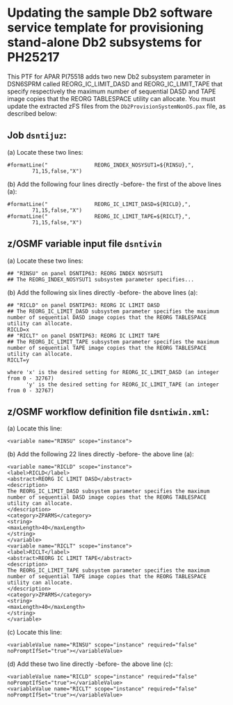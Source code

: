 # Updating the sample Db2 software service template for provisioning stand-alone Db2 subsystems for PH25217

 This PTF for APAR PI75518 adds two new Db2 subsystem parameter in DSN6SPRM called REORG_IC_LIMIT_DASD and REORG_IC_LIMIT_TAPE that specify respectively the maximum number of sequential DASD and TAPE image copies that the REORG TABLESPACE utility can allocate. You must update the extracted zFS files from the `Db2ProvisionSystemNonDS.pax` file, as described below:

## Job `dsntijuz`:

(a) Locate these two lines:

    #formatLine("               REORG_INDEX_NOSYSUT1=${RINSU},",
            71,15,false,"X")                        

(b) Add the following four lines directly -before- the first of the above lines (a): 

    #formatLine("               REORG_IC_LIMIT_DASD=${RICLD},", 
            71,15,false,"X")                                
    #formatLine("               REORG_IC_LIMIT_TAPE=${RICLT},", 
            71,15,false,"X")                                                                                    

## z/OSMF variable input file `dsntivin`

(a) Locate these two lines:

    ## "RINSU" on panel DSNTIP63: REORG INDEX NOSYSUT1
    ## The REORG_INDEX_NOSYSUT1 subsystem parameter specifies...     

(b) Add the following six lines directly -before- the above lines (a):

    ## "RICLD" on panel DSNTIP63: REORG IC LIMIT DASD
    ## The REORG_IC_LIMIT_DASD subsystem parameter specifies the maximum number of sequential DASD image copies that the REORG TABLESPACE utility can allocate.
    RICLD=x
    ## "RICLT" on panel DSNTIP63: REORG IC LIMIT TAPE
    ## The REORG_IC_LIMIT_TAPE subsystem parameter specifies the maximum number of sequential TAPE image copies that the REORG TABLESPACE utility can allocate.
    RICLT=y                     

    where 'x' is the desired setting for REORG_IC_LIMIT_DASD (an integer from 0 - 32767)
          'y' is the desired setting for REORG_IC_LIMIT_TAPE (an integer from 0 - 32767)

## z/OSMF workflow definition file `dsntiwin.xml`:

(a) Locate this line:

    <variable name="RINSU" scope="instance">

(b) Add the following 22 lines directly -before- the above line (a):

    <variable name="RICLD" scope="instance">
    <label>RICLD</label>
    <abstract>REORG IC LIMIT DASD</abstract>
    <description>
    The REORG_IC_LIMIT_DASD subsystem parameter specifies the maximum number of sequential DASD image copies that the REORG TABLESPACE utility can allocate.
    </description>
    <category>ZPARMS</category>
    <string>
    <maxLength>40</maxLength>
    </string>
    </variable>
    <variable name="RICLT" scope="instance">
    <label>RICLT</label>
    <abstract>REORG IC LIMIT TAPE</abstract>
    <description>
    The REORG_IC_LIMIT_TAPE subsystem parameter specifies the maximum number of sequential TAPE image copies that the REORG TABLESPACE utility can allocate.
    </description>
    <category>ZPARMS</category>
    <string>
    <maxLength>40</maxLength>
    </string>
    </variable>

(c) Locate this line:

    <variableValue name="RINSU" scope="instance" required="false" noPromptIfSet="true"></variableValue>

(d) Add these two line directly -before- the above line (c):

    <variableValue name="RICLD" scope="instance" required="false" noPromptIfSet="true"></variableValue>
    <variableValue name="RICLT" scope="instance" required="false" noPromptIfSet="true"></variableValue>
